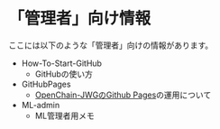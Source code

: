 # 「管理者」向け情報

ここには以下のような「管理者」向けの情報があります。

* How-To-Start-GitHub
	* GitHubの使い方
* GitHubPages
	* [OpenChain-JWGのGithub Pages](https://openchain-project.github.io/OpenChain-JWG/)の運用について
* ML-admin
	* ML管理者用メモ
